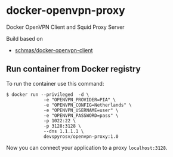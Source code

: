 # docker-openvpn-proxy
Docker OpenVPN Client and Squid Proxy Server

Build based on
* [schmas/docker-openvpn-client](https://github.com/schmas/docker-openvpn-proxy)

## Run container from Docker registry
To run the container use this command:

```
$ docker run --privileged  -d \
              -e "OPENVPN_PROVIDER=PIA" \
              -e "OPENVPN_CONFIG=Netherlands" \
              -e "OPENVPN_USERNAME=user" \
              -e "OPENVPN_PASSWORD=pass" \
              -p 1022:22 \
              -p 3128:3128 \
              --dns 1.1.1.1 \
              devspyrosv/openvpn-proxy:1.0
```

Now you can connect your application to a proxy `localhost:3128`.


